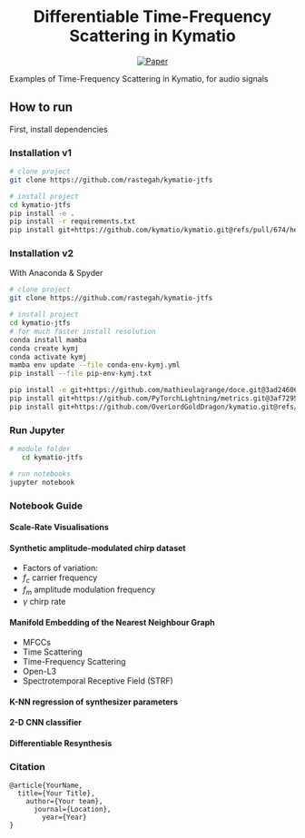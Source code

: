  <div align="center">    
  
# Differentiable Time-Frequency Scattering in Kymatio

  [![Paper](http://img.shields.io/badge/paper-arxiv.1001.2234-B31B1B.svg)](https://www.nature.com/articles/nature14539)
  <!--
  ARXIV   
  [![Paper](http://img.shields.io/badge/arxiv-math.co:1480.1111-B31B1B.svg)](https://www.nature.com/articles/nature14539)
  -->

  <!--  
  Conference   
  -->   
  </div>
   
Examples of Time-Frequency Scattering in Kymatio, for audio signals

## How to run   

First, install dependencies   

### Installation v1

```bash
# clone project   
git clone https://github.com/rastegah/kymatio-jtfs

# install project   
cd kymatio-jtfs
pip install -e .
pip install -r requirements.txt
pip install git+https://github.com/kymatio/kymatio.git@refs/pull/674/head
 ```   

### Installation v2

With Anaconda & Spyder

```bash
# clone project   
git clone https://github.com/rastegah/kymatio-jtfs

# install project
cd kymatio-jtfs
# for much faster install resolution
conda install mamba
conda create kymj
conda activate kymj
mamba env update --file conda-env-kymj.yml
pip install --file pip-env-kymj.txt

pip install -e git+https://github.com/mathieulagrange/doce.git@3ad246067c6a8ac829899e7e888f4debbad80629#egg=doce
pip install git+https://github.com/PyTorchLightning/metrics.git@3af729508289d3babf0e166d9e8405cb2b0758a2
pip install git+https://github.com/OverLordGoldDragon/kymatio.git@refs/pull/16/head
```

### Run Jupyter

```bash
# module folder
   cd kymatio-jtfs

# run notebooks
jupyter notebook
```

### Notebook Guide

#### Scale-Rate Visualisations

#### Synthetic amplitude-modulated chirp dataset
* Factors of variation: 
 * $f_c$ carrier frequency
 * $f_m$ amplitude modulation frequency
 * $\gamma$ chirp rate

#### Manifold Embedding of the Nearest Neighbour Graph
* MFCCs
* Time Scattering
* Time-Frequency Scattering
* Open-L3
* Spectrotemporal Receptive Field (STRF)

#### K-NN regression of synthesizer parameters

#### 2-D CNN classifier

#### Differentiable Resynthesis 

### Citation   
```
@article{YourName,
  title={Your Title},
    author={Your team},
      journal={Location},
        year={Year}
}
```   

